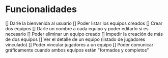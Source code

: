 # Funcionalidades
[] Darle la bienvenida al usuario
[] Poder listar los equipos creados
[] Crear dos equipos
[] Darle un nombre a cada equipo y poder editarlo si es necesario
[] Poder eliminar un equipo creado
[] Impedir la creación de más de dos equipos
[] Ver el detalle de un equipo (listado de jugadores vinculado)
[] Poder vincular jugadores a un equipo
[] Poder comunicar gráficamente cuando ambos equipos están "formados y completos"